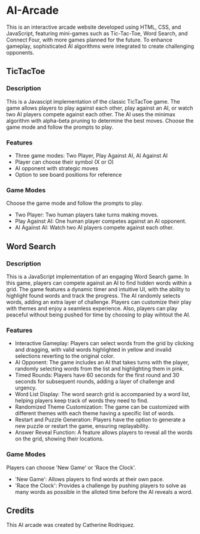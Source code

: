 # AI-Arcade
This is an interactive arcade website developed using HTML, CSS, and JavaScript, featuring mini-games such as Tic-Tac-Toe, Word Search, and Connect Four, with more games planned for the future. To enhance gameplay, sophisticated AI algorithms were integrated to create challenging opponents.
## TicTacToe

### Description
This is a Javascipt implementation of the classic TicTacToe game. The game allows players to play against each other, play against an AI, or watch two AI players compete against each other. The AI uses the minimax algorithm with alpha-beta pruning to determine the best moves. Choose the game mode and follow the prompts to play.

### Features
- Three game modes: Two Player, Play Against AI, AI Against AI
- Player can choose their symbol (X or O)
- AI opponent with strategic moves
- Option to see board positions for reference

### Game Modes
Choose the game mode and follow the prompts to play.
- Two Player: Two human players take turns making moves.
- Play Against AI: One human player competes against an AI opponent.
- AI Against AI: Watch two AI players compete against each other.

## Word Search

### Description
This is a JavaScript implementation of an engaging Word Search game. In this game, players can compete against an AI to find hidden words within a grid. The game features a dynamic timer and intuitive UI, with the ability to highlight found words and track the progress. The AI randomly selects words, adding an extra layer of challenge. Players can customize their play with themes and enjoy a seamless experience. Also, players can play peaceful without being pushed for time by choosing to play wihtout the AI.

### Features
- Interactive Gameplay: Players can select words from the grid by clicking and dragging, with valid words highlighted in yellow and invalid selections reverting to the original color.
- AI Opponent: The game includes an AI that takes turns with the player, randomly selecting words from the list and highlighting them in pink.
- Timed Rounds: Players have 60 seconds for the first round and 30 seconds for subsequent rounds, adding a layer of challenge and urgency.
- Word List Display: The word search grid is accompanied by a word list, helping players keep track of words they need to find.
- Randomized Theme Customization: The game can be customized with different themes with each theme having a specific list of words.
- Restart and Puzzle Generation: Players have the option to generate a new puzzle or restart the game, ensuring replayability.
- Answer Reveal Function: A feature allows players to reveal all the words on the grid, showing their locations.

### Game Modes
Players can choose 'New Game' or 'Race the Clock'.
- 'New Game': Allows players to find words at their own pace.
- 'Race the Clock': Provides a challenge by pushing players to solve as many words as possible in the alloted time before the AI reveals a word.

## Credits
This AI arcade was created by Catherine Rodriquez.

